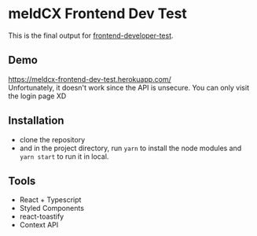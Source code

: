 # meldCX Frontend Dev Test

This is the final output for [frontend-developer-test](https://github.com/MeldCX/frontend-developer-test).

## Demo

https://meldcx-frontend-dev-test.herokuapp.com/ \
Unfortunately, it doesn't work since the API is unsecure. You can only visit the login page XD

## Installation

- clone the repository
- and in the project directory, run `yarn` to install the node modules and `yarn start` to run it in local.

## Tools

- React + Typescript
- Styled Components
- react-toastify
- Context API
